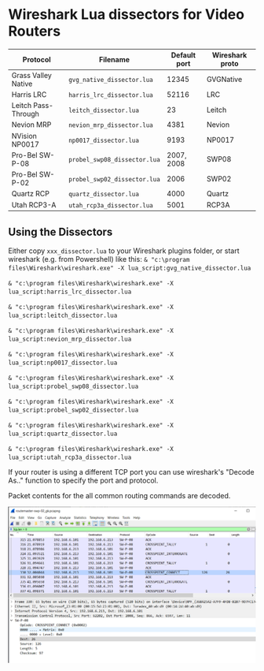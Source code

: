 # Wireshark Lua dissectors for Video Routers

| Protocol            | Filename                     | Default port | Wireshark proto |
| ------------------- | ---------------------------- | ------------ | --------------- |
| Grass Valley Native | `gvg_native_dissector.lua`   | 12345        | GVGNative       |
| Harris LRC          | `harris_lrc_dissector.lua`   | 52116        | LRC             |
| Leitch Pass-Through | `leitch_dissector.lua`       | 23           | Leitch          |
| Nevion MRP          | `nevion_mrp_dissector.lua`   | 4381         | Nevion          |
| NVision NP0017      | `np0017_dissector.lua`       | 9193         | NP0017          |
| Pro-Bel SW-P-08     | `probel_swp08_dissector.lua` | 2007, 2008   | SWP08           |
| Pro-Bel SW-P-02     | `probel_swp02_dissector.lua` | 2006         | SWP02           |
| Quartz RCP          | `quartz_dissector.lua`       | 4000         | Quartz          |
| Utah RCP3-A         | `utah_rcp3a_dissector.lua`   | 5001         | RCP3A           |

## Using the Dissectors

Either copy `xxx_dissector.lua` to your Wireshark plugins folder, or start wireshark (e.g. from Powershell) like this:
`& "c:\program files\Wireshark\wireshark.exe" -X lua_script:gvg_native_dissector.lua`

`& "c:\program files\Wireshark\wireshark.exe" -X lua_script:harris_lrc_dissector.lua`

`& "c:\program files\Wireshark\wireshark.exe" -X lua_script:leitch_dissector.lua`

`& "c:\program files\Wireshark\wireshark.exe" -X lua_script:nevion_mrp_dissector.lua`

`& "c:\program files\Wireshark\wireshark.exe" -X lua_script:np0017_dissector.lua`

`& "c:\program files\Wireshark\wireshark.exe" -X lua_script:probel_swp08_dissector.lua`

`& "c:\program files\Wireshark\wireshark.exe" -X lua_script:probel_swp02_dissector.lua`

`& "c:\program files\Wireshark\wireshark.exe" -X lua_script:quartz_dissector.lua`

`& "c:\program files\Wireshark\wireshark.exe" -X lua_script:utah_rcp3a_dissector.lua`

If your router is using a different TCP port you can use wireshark's "Decode As.." function to specify the port and protocol.

Packet contents for the all common routing commands are decoded.

![Wireshark Screenshot](screenshot.png)
